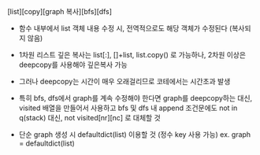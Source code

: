 [list][copy][graph 복사][bfs][dfs]
- 함수 내부에서 list 객체 내용 수정 시, 전역적으로도 해당 객체가 수정된다 (복사되지 않음)
- 1차원 리스트 깊은 복사는 list[:], []+list, list.copy() 로 가능하나, 2차원 이상은 deepcopy를 사용해야 깊은복사 가능
- 그러나 deepcopy는 시간이 매우 오래걸리므로 코테에서는 시간초과 발생
- 특히 bfs, dfs에서 graph를 계속 수정해야 한다면 graph를 deepcopy하는 대신, visited 배열을 만들어서 사용하고 bfs 및 dfs 내 append 조건문에도 not in q(stack) 대신, not visited[nr][nc] 로 대체할 것

- 단순 graph 생성 시 defaultdict(list) 이용할 것 (정수 key 사용 가능) ex. graph = defaultdict(list)
